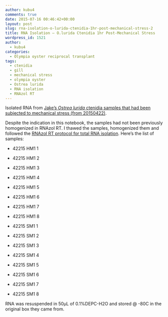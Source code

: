 ```yaml
---
author: kubu4
comments: true
date: 2015-07-16 00:46:42+00:00
layout: post
slug: rna-isolation-o-lurida-ctenidia-1hr-post-mechanical-stress-2
title: RNA Isolation – O.lurida Ctenidia 1hr Post-Mechanical Stress
wordpress_id: 1521
author:
  - kubu4
categories:
  - Olympia oyster reciprocal transplant
tags:
  - ctenidia
  - gill
  - mechanical stress
  - olympia oyster
  - Ostrea lurida
  - RNA isolation
  - RNAzol RT
---
```


Isolated RNA from [Jake’s _Ostrea lurida_ ctenidia samples that had been subjected to mechanical stress (from 20150422)](http://heareresearch.blogspot.com/2015/04/4-22-2015-heatmechanical-shock.html).

Despite the indication in this notebook, the samples had not been previously homogenized in RNAzol RT. I thawed the samples, homogenized them and followed the [RNAzol RT protocol for total RNA isolation](https://github.com/sr320/LabDocs/blob/master/protocols/Commercial_Protocols/MRC_RNAzol-RT-May-2014.pdf). Here’s the list of samples:




    
  * 42215 HM1 1

    
  * 42215 HM1 2

    
  * 42215 HM1 3

    
  * 42215 HM1 4

    
  * 42215 HM1 5

    
  * 42215 HM1 6

    
  * 42215 HM1 7

    
  * 42215 HM1 8

    
  * 42215 SM1 1

    
  * 42215 SM1 2

    
  * 42215 SM1 3

    
  * 42215 SM1 4

    
  * 42215 SM1 5

    
  * 42215 SM1 6

    
  * 42215 SM1 7

    
  * 42215 SM1 8



RNA was resuspended in 50μL of 0.1%DEPC-H2O and stored @ -80C in the original box they came from.
